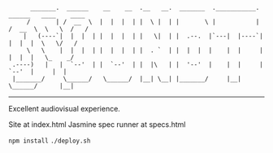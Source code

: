           _______.  ______    __    __  .__   __.  _______  .___________.  ______   ____    ____ 
         /       | /  __  \  |  |  |  | |  \ |  | |       \ |           | /  __  \  \   \  /   / 
        |   (----`|  |  |  | |  |  |  | |   \|  | |  .--.  |`---|  |----`|  |  |  |  \   \/   /  
         \   \    |  |  |  | |  |  |  | |  . `  | |  |  |  |    |  |     |  |  |  |   \_    _/   
     .----)   |   |  `--'  | |  `--'  | |  |\   | |  '--'  |    |  |     |  `--'  |     |  |     
     |_______/     \______/   \______/  |__| \__| |_______/     |__|      \______/      |__|     

* * *
Excellent audiovisual experience.

Site at index.html
Jasmine spec runner at specs.html

`npm install`
`./deploy.sh`

